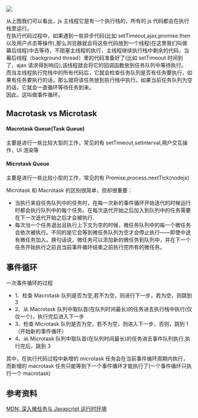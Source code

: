 ![](/img/javascript/eventLoop)

从上图我们可以看出，js 主线程它是有一个执行栈的，所有的 js 代码都会在执行栈里运行。  
在执行代码过程中，如果遇到一些异步代码(比如 setTimeout,ajax,promise.then 以及用户点击等操作),那么浏览器就会将这些代码放到一个线程(在这里我们叫做幕后线程)中去等待，不阻塞主线程的执行，主线程继续执行栈中剩余的代码，当幕后线程（background thread）里的代码准备好了(比如 setTimeout 时间到了，ajax 请求得到响应),该线程就会将它的回调函数放到任务队列中等待执行。  
而当主线程执行完栈中的所有代码后，它就会检查任务队列是否有任务要执行，如果有任务要执行的话，那么就将该任务放到执行栈中执行。如果当前任务队列为空的话，它就会一直循环等待任务到来。  
因此，这叫做事件循环。

## Macrotask vs Microtask

#### Macrotask Queue(Task Queue)

主要是进行一些比较大型的工作，常见的有 setTimeout,setInterval,用户交互操作，UI 渲染等

#### Microtask Queue

主要是进行一些比较小型的工作，常见的有 Promise,process.nextTick(nodejs)

Microtask 和 Macrotask 的区别很简单，但却很重要：

- 当执行来自任务队列中的任务时，在每一次新的事件循环开始迭代的时候运行时都会执行队列中的每个任务。在每次迭代开始之后加入到队列中的任务需要在下一次迭代开始之后才会被执行.
- 每次当一个任务退出且执行上下文为空的时候，微任务队列中的每一个微任务会依次被执行。不同的是它会等到微任务队列为空才会停止执行——即使中途有微任务加入。换句话说，微任务可以添加新的微任务到队列中，并在下一个任务开始执行之前且当前事件循环结束之前执行完所有的微任务。

## 事件循环

一次事件循环的过程

- 1、检查 Macrotask 队列是否为空,若不为空，则进行下一步，若为空，则跳到 3
- 2、从 Macrotask 队列中取队首(在队列时间最长)的任务进去执行栈中执行(仅仅一个)，执行完后进入下一步
- 3、检查 Microtask 队列是否为空，若不为空，则进入下一步，否则，跳到 1（开始新的事件循环）
- 4、从 Microtask 队列中取队首(在队列时间最长)的任务进去事件队列执行,执行完后，跳到 3

其中，在执行代码过程中新增的 microtask 任务会在当前事件循环周期内执行，而新增的 macrotask 任务只能等到下一个事件循环才能执行了(一个事件循环只执行一个 macrotask)

## 参考资料

[MDN: 深入微任务与 Javascript 运行时环境](https://developer.mozilla.org/zh-CN/docs/Web/API/HTML_DOM_API/Microtask_guide/In_depth)
